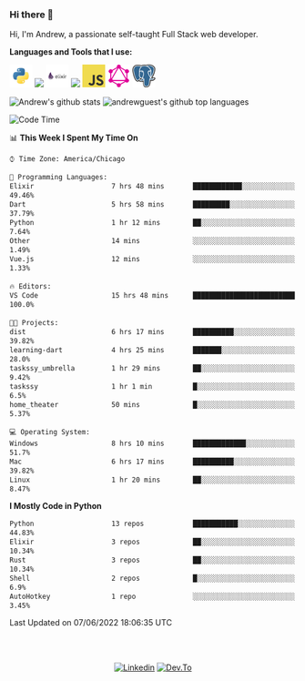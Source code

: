 ### Hi there 👋

Hi, I'm Andrew, a passionate self-taught Full Stack web developer.

**Languages and Tools that I use:**  

<code><img height="40" src="https://raw.githubusercontent.com/github/explore/80688e429a7d4ef2fca1e82350fe8e3517d3494d/topics/python/python.png"></code>
<code><img height="40" src="https://fastapi.tiangolo.com/img/logo-margin/logo-teal.png"></code>
<code><img height="40" src="https://raw.githubusercontent.com/github/explore/d106aa3f6fa091ab80ab5c8cf0d931baff3caaea/topics/elixir/elixir.png"></code>
<code><img height="40" src="https://img.stackshare.io/service/3262/-s9uoLIN.png"></code>
<code><img height="40" src="https://raw.githubusercontent.com/github/explore/80688e429a7d4ef2fca1e82350fe8e3517d3494d/topics/javascript/javascript.png"></code>
<code><img height="40" src="https://raw.githubusercontent.com/github/explore/5c058a388828bb5fde0bcafd4bc867b5bb3f26f3/topics/graphql/graphql.png"></code>
<code><img height="40" src="https://raw.githubusercontent.com/github/explore/80688e429a7d4ef2fca1e82350fe8e3517d3494d/topics/postgresql/postgresql.png"></code>

![Andrew's github stats](https://github-readme-stats.vercel.app/api?username=andrewguest&show_icons=true&theme=vue-dark&count_private=true)
<img height="180em" src="https://github-readme-stats.vercel.app/api/top-langs/?username=andrewguest&theme=vue-dark&layout=compact" alt="andrewguest's github top languages" />

<!--START_SECTION:waka-->
![Code Time](http://img.shields.io/badge/Code%20Time-1%2C134%20hrs%2044%20mins-blue)

📊 **This Week I Spent My Time On** 

```text
⌚︎ Time Zone: America/Chicago

💬 Programming Languages: 
Elixir                   7 hrs 48 mins       ████████████░░░░░░░░░░░░░   49.46% 
Dart                     5 hrs 58 mins       █████████░░░░░░░░░░░░░░░░   37.79% 
Python                   1 hr 12 mins        ██░░░░░░░░░░░░░░░░░░░░░░░   7.64% 
Other                    14 mins             ░░░░░░░░░░░░░░░░░░░░░░░░░   1.49% 
Vue.js                   12 mins             ░░░░░░░░░░░░░░░░░░░░░░░░░   1.33%

🔥 Editors: 
VS Code                  15 hrs 48 mins      █████████████████████████   100.0%

🐱‍💻 Projects: 
dist                     6 hrs 17 mins       ██████████░░░░░░░░░░░░░░░   39.82% 
learning-dart            4 hrs 25 mins       ███████░░░░░░░░░░░░░░░░░░   28.0% 
taskssy_umbrella         1 hr 29 mins        ██░░░░░░░░░░░░░░░░░░░░░░░   9.42% 
taskssy                  1 hr 1 min          █░░░░░░░░░░░░░░░░░░░░░░░░   6.5% 
home_theater             50 mins             █░░░░░░░░░░░░░░░░░░░░░░░░   5.37%

💻 Operating System: 
Windows                  8 hrs 10 mins       █████████████░░░░░░░░░░░░   51.7% 
Mac                      6 hrs 17 mins       ██████████░░░░░░░░░░░░░░░   39.82% 
Linux                    1 hr 20 mins        ██░░░░░░░░░░░░░░░░░░░░░░░   8.47%

```

**I Mostly Code in Python** 

```text
Python                   13 repos            ███████████░░░░░░░░░░░░░░   44.83% 
Elixir                   3 repos             ██░░░░░░░░░░░░░░░░░░░░░░░   10.34% 
Rust                     3 repos             ██░░░░░░░░░░░░░░░░░░░░░░░   10.34% 
Shell                    2 repos             █░░░░░░░░░░░░░░░░░░░░░░░░   6.9% 
AutoHotkey               1 repo              ░░░░░░░░░░░░░░░░░░░░░░░░░   3.45%

```



 Last Updated on 07/06/2022 18:06:35 UTC
<!--END_SECTION:waka-->

<br><br>
<p align="center">
   <a href="https://www.linkedin.com/in/andrew-guest-a891759a" target="_blank"><img src="https://img.shields.io/badge/LinkedIn-0077B5?style=for-the-badge&logo=linkedin&logoColor=white" alt="Linkedin"></a>
  <a href="https://dev.to/aguest" target="_blank"><img src="https://img.shields.io/badge/Dev.to-0A0A0A?style=for-the-badge&logo=dev%2Eto&logoColor=white" alt="Dev.To"></a>
</p>
